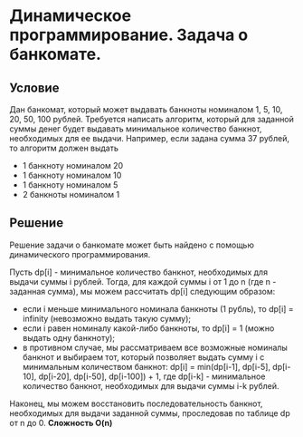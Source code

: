 # Динамическое программирование. Задача о банкомате.

## Условие

Дан банкомат, который может выдавать банкноты номиналом 1, 5, 10, 20, 50, 100 рублей. Требуется написать алгоритм, который для заданной суммы денег будет выдавать минимальное количество банкнот, необходимых для ее выдачи.
Например, если задана сумма 37 рублей, то алгоритм должен выдать 
* 1 банкноту номиналом 20
* 1 банкноту номиналом 10
* 1 банкноту номиналом 5
* 2 банкноты номиналом 1

## Решение

Решение задачи о банкомате может быть найдено с помощью динамического программирования.

Пусть dp[i] - минимальное количество банкнот, необходимых для выдачи суммы i рублей. Тогда, для каждой суммы i от 1 до n (где n - заданная сумма), мы можем рассчитать dp[i] следующим образом:
- если i меньше минимального номинала банкноты (1 рубль), то dp[i] = infinity (невозможно выдать такую сумму);
- если i равен номиналу какой-либо банкноты, то dp[i] = 1 (можно выдать одну банкноту);
- в противном случае, мы рассматриваем все возможные номиналы банкнот и выбираем тот, который позволяет выдать сумму i с минимальным количеством банкнот:
  dp[i] = min(dp[i-1], dp[i-5], dp[i-10], dp[i-20], dp[i-50], dp[i-100]) + 1, где dp[i-k] - минимальное количество банкнот, необходимых для выдачи суммы i-k рублей.

Наконец, мы можем восстановить последовательность банкнот, необходимых для выдачи заданной суммы, проследовав по таблице dp от n до 0.
**Сложность O(n)**

